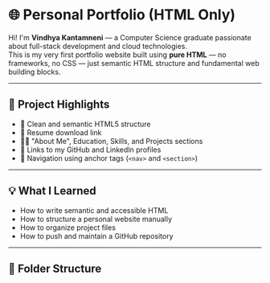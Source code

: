 # 🌐 Personal Portfolio (HTML Only)

Hi! I'm **Vindhya Kantamneni** — a Computer Science graduate passionate about full-stack development and cloud technologies.  
This is my very first portfolio website built using **pure HTML** — no frameworks, no CSS — just semantic HTML structure and fundamental web building blocks.

---

## 📌 Project Highlights

- 🧩 Clean and semantic HTML5 structure  
- 📄 Resume download link  
- 🧑‍💻 "About Me", Education, Skills, and Projects sections  
- 🔗 Links to my GitHub and LinkedIn profiles  
- 🧭 Navigation using anchor tags (`<nav>` and `<section>`)

---

## 💡 What I Learned

- How to write semantic and accessible HTML  
- How to structure a personal website manually  
- How to organize project files  
- How to push and maintain a GitHub repository  

---

## 📁 Folder Structure

